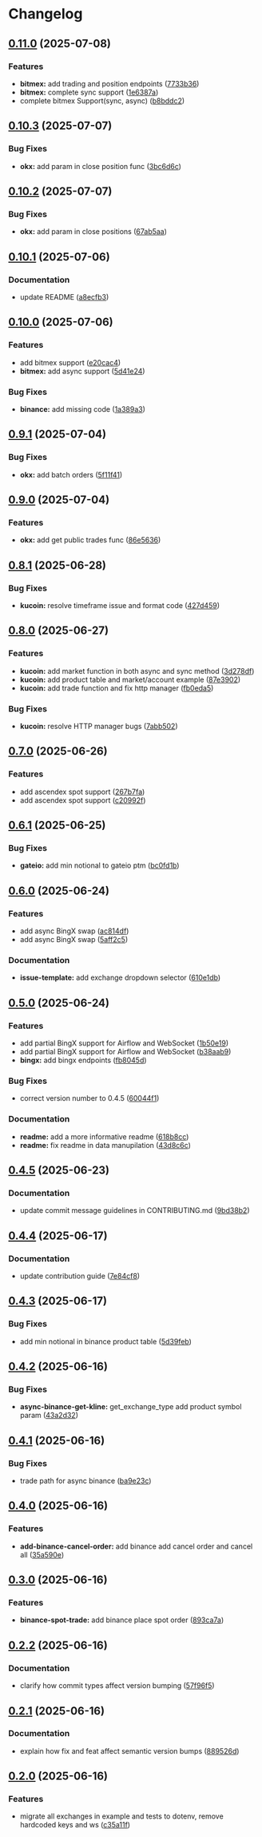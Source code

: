 # Changelog

## [0.11.0](https://github.com/kairosresearchio/krex/compare/v0.10.3...v0.11.0) (2025-07-08)


### Features

* **bitmex:** add trading and position endpoints ([7733b36](https://github.com/kairosresearchio/krex/commit/7733b36b206f1dcdeb5633506a6d679e769b52ba))
* **bitmex:** complete sync support ([1e6387a](https://github.com/kairosresearchio/krex/commit/1e6387a01ee9cceba9ea04ca5961d53e61ce412a))
* complete bitmex Support(sync, async) ([b8bddc2](https://github.com/kairosresearchio/krex/commit/b8bddc205b1f6ae185279b9cc98b59e940934e63))

## [0.10.3](https://github.com/kairosresearchio/krex/compare/v0.10.2...v0.10.3) (2025-07-07)


### Bug Fixes

* **okx:** add param in close position func ([3bc6d6c](https://github.com/kairosresearchio/krex/commit/3bc6d6caeefc98c6d32e7796ed227d30c8fa8ebc))

## [0.10.2](https://github.com/kairosresearchio/krex/compare/v0.10.1...v0.10.2) (2025-07-07)


### Bug Fixes

* **okx:** add param in close positions ([67ab5aa](https://github.com/kairosresearchio/krex/commit/67ab5aaecd0653dda219f4351a09fc98c9924d20))

## [0.10.1](https://github.com/kairosresearchio/krex/compare/v0.10.0...v0.10.1) (2025-07-06)


### Documentation

* update README ([a8ecfb3](https://github.com/kairosresearchio/krex/commit/a8ecfb3cff1f62d4c2ab60c302fc89c64fad9921))

## [0.10.0](https://github.com/kairosresearchio/krex/compare/v0.9.1...v0.10.0) (2025-07-06)


### Features

* add bitmex support ([e20cac4](https://github.com/kairosresearchio/krex/commit/e20cac459db4d5e50ea2a5bf6d90227ee670ce86))
* **bitmex:** add async support ([5d41e24](https://github.com/kairosresearchio/krex/commit/5d41e245c026ebaa2d6cbeefe54ee6185ae84f9b))


### Bug Fixes

* **binance:** add missing code ([1a389a3](https://github.com/kairosresearchio/krex/commit/1a389a368bd3fa4884db3ea37ac05259a6e7bc43))

## [0.9.1](https://github.com/kairosresearchio/krex/compare/v0.9.0...v0.9.1) (2025-07-04)


### Bug Fixes

* **okx:** add batch orders ([5f11f41](https://github.com/kairosresearchio/krex/commit/5f11f4196db30f18fbe86f04fab184fb2436cdee))

## [0.9.0](https://github.com/kairosresearchio/krex/compare/v0.8.1...v0.9.0) (2025-07-04)


### Features

* **okx:** add get public trades func ([86e5636](https://github.com/kairosresearchio/krex/commit/86e56360b91d79d1d038554deda04411e927609f))

## [0.8.1](https://github.com/kairosresearchio/krex/compare/v0.8.0...v0.8.1) (2025-06-28)


### Bug Fixes

* **kucoin:** resolve timeframe issue and format code ([427d459](https://github.com/kairosresearchio/krex/commit/427d459516f084ee4a400ba71c1ea20d1dddfe45))

## [0.8.0](https://github.com/kairosresearchio/krex/compare/v0.7.0...v0.8.0) (2025-06-27)


### Features

* **kucoin:** add market function in both async and sync method ([3d278df](https://github.com/kairosresearchio/krex/commit/3d278df456e356b46453cc6c4da2141631d25997))
* **kucoin:** add product table and market/account example ([87e3902](https://github.com/kairosresearchio/krex/commit/87e3902f8f5e9fd0ef4e3e45b4cc79d3cbd5f057))
* **kucoin:** add trade function and fix http manager ([fb0eda5](https://github.com/kairosresearchio/krex/commit/fb0eda5229f03a6377abf59e8dcce3a0a1d18ca9))


### Bug Fixes

* **kucoin:** resolve HTTP manager bugs ([7abb502](https://github.com/kairosresearchio/krex/commit/7abb50231adba4b38109bb8b3dca03ae41458c91))

## [0.7.0](https://github.com/kairosresearchio/krex/compare/v0.6.1...v0.7.0) (2025-06-26)


### Features

* add ascendex spot support ([267b7fa](https://github.com/kairosresearchio/krex/commit/267b7fa7714b519ec5f209664ab454bd8830b93b))
* add ascendex spot support ([c20992f](https://github.com/kairosresearchio/krex/commit/c20992f17479924b0a3e3da6e64dc2cd61317f0a))

## [0.6.1](https://github.com/kairosresearchio/krex/compare/v0.6.0...v0.6.1) (2025-06-25)


### Bug Fixes

* **gateio:** add min notional to gateio ptm ([bc0fd1b](https://github.com/kairosresearchio/krex/commit/bc0fd1b7e045880408fd73d64385aade2c1b230f))

## [0.6.0](https://github.com/kairosresearchio/krex/compare/v0.5.0...v0.6.0) (2025-06-24)


### Features

* add async BingX swap ([ac814df](https://github.com/kairosresearchio/krex/commit/ac814df4fae7e4c3e18fb628de23acd1495dd05c))
* add async BingX swap ([5aff2c5](https://github.com/kairosresearchio/krex/commit/5aff2c5cda8bbf625c6becb5ef2afccc13841af6))


### Documentation

* **issue-template:** add exchange dropdown selector ([610e1db](https://github.com/kairosresearchio/krex/commit/610e1db4056d3340acd74e37716af93cb6ea3843))

## [0.5.0](https://github.com/kairosresearchio/krex/compare/v0.4.5...v0.5.0) (2025-06-24)


### Features

* add partial BingX support for Airflow and WebSocket ([1b50e19](https://github.com/kairosresearchio/krex/commit/1b50e1956e97c9ad25f5ff0d3e3b34319b80f11a))
* add partial BingX support for Airflow and WebSocket ([b38aab9](https://github.com/kairosresearchio/krex/commit/b38aab9629c7f341843b6f0f067f5850997a85b7))
* **bingx:** add bingx endpoints ([fb8045d](https://github.com/kairosresearchio/krex/commit/fb8045d7846c924e15726632016c15b3c478f9a2))


### Bug Fixes

* correct version number to 0.4.5 ([60044f1](https://github.com/kairosresearchio/krex/commit/60044f15e017dc5a80389726e1fc15cceb64bd28))


### Documentation

* **readme:** add a more informative readme ([618b8cc](https://github.com/kairosresearchio/krex/commit/618b8cca63df8d555d1a246bc9af32331ca06b73))
* **readme:** fix readme in data manupilation ([43d8c6c](https://github.com/kairosresearchio/krex/commit/43d8c6ce08d7f17a58f5114a8b325ec3a9ff07e7))

## [0.4.5](https://github.com/kairosresearchio/krex/compare/v0.4.4...v0.4.5) (2025-06-23)


### Documentation

* update commit message guidelines in CONTRIBUTING.md ([9bd38b2](https://github.com/kairosresearchio/krex/commit/9bd38b2321875ab8bc78508ddac410516564457f))

## [0.4.4](https://github.com/kairosresearchio/krex/compare/v0.4.3...v0.4.4) (2025-06-17)


### Documentation

* update contribution guide ([7e84cf8](https://github.com/kairosresearchio/krex/commit/7e84cf8e40ade0fc6ea92e438f0f49089bdd9c62))

## [0.4.3](https://github.com/kairosresearchio/krex/compare/v0.4.2...v0.4.3) (2025-06-17)


### Bug Fixes

* add min notional in binance product table ([5d39feb](https://github.com/kairosresearchio/krex/commit/5d39feb05c8be7cac7c1cca948748eb7a768ba9e))

## [0.4.2](https://github.com/kairosresearchio/krex/compare/v0.4.1...v0.4.2) (2025-06-16)


### Bug Fixes

* **async-binance-get-kline:** get_exchange_type add product symbol param ([43a2d32](https://github.com/kairosresearchio/krex/commit/43a2d326b6ecb2d600d1cd1878e4f75e0d54a05b))

## [0.4.1](https://github.com/kairosresearchio/krex/compare/v0.4.0...v0.4.1) (2025-06-16)


### Bug Fixes

* trade path for async binance ([ba9e23c](https://github.com/kairosresearchio/krex/commit/ba9e23cba3fca10d68ee5c0a43c55a842d4ae448))

## [0.4.0](https://github.com/kairosresearchio/krex/compare/v0.3.0...v0.4.0) (2025-06-16)


### Features

* **add-binance-cancel-order:** add binance add cancel order and cancel all ([35a590e](https://github.com/kairosresearchio/krex/commit/35a590e801f31dff1f5fda3e8e3499eb956c5950))

## [0.3.0](https://github.com/kairosresearchio/krex/compare/v0.2.2...v0.3.0) (2025-06-16)


### Features

* **binance-spot-trade:** add binance place spot order ([893ca7a](https://github.com/kairosresearchio/krex/commit/893ca7a64b27b794ed91a8b8c03d4d0416a84ba3))

## [0.2.2](https://github.com/kairosresearchio/krex/compare/v0.2.1...v0.2.2) (2025-06-16)


### Documentation

* clarify how commit types affect version bumping ([57f96f5](https://github.com/kairosresearchio/krex/commit/57f96f576a9e52d092212aee977b63a6ffb33086))

## [0.2.1](https://github.com/kairosresearchio/krex/compare/v0.2.0...v0.2.1) (2025-06-16)


### Documentation

* explain how fix and feat affect semantic version bumps ([889526d](https://github.com/kairosresearchio/krex/commit/889526d61893080aca2f71fe214f15055603862b))

## [0.2.0](https://github.com/kairosresearchio/krex/compare/v0.1.26...v0.2.0) (2025-06-16)


### Features

* migrate all exchanges in example and tests to dotenv, remove hardcoded keys and ws ([c35a11f](https://github.com/kairosresearchio/krex/commit/c35a11ff381c4ca9df486bb2a3ae0149821d397c))

